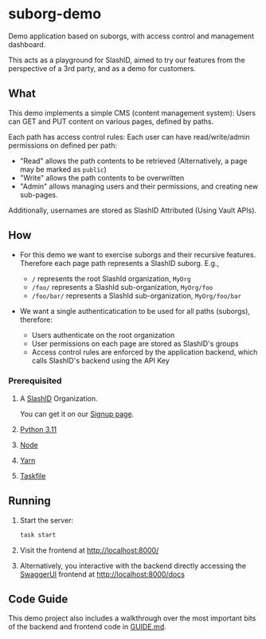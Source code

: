 # suborg-demo

Demo application based on suborgs, with access control and management dashboard.

This acts as a playground for SlashID, aimed to try our features from the perspective of a 3rd party, and as a demo for customers.

## What

This demo implements a simple CMS (content management system): Users can GET and PUT content on various pages, defined by paths.

Each path has access control rules: Each user can have read/write/admin permissions on defined per path:

- "Read" allows the path contents to be retrieved (Alternatively, a page may be marked as `public`)
- "Write" allows the path contents to be overwritten
- "Admin" allows managing users and their permissions, and creating new sub-pages.

Additionally, usernames are stored as SlashID Attributed (Using Vault APIs).

## How

- For this demo we want to exercise suborgs and their recursive features. Therefore each page path represents a SlashID suborg. E.g.,

  - `/` represents the root SlashId organization, `MyOrg`
  - `/foo/` represents a SlashId sub-organization, `MyOrg/foo`
  - `/foo/bar/` represents a SlashId sub-organization, `MyOrg/foo/bar`

- We want a single authenticatication to be used for all paths (suborgs), therefore:

  - Users authenticate on the root organization
  - User permissions on each page are stored as SlashID's groups
  - Access control rules are enforced by the application backend, which calls SlashID's backend using the API Key

### Prerequisited

1. A [SlashID](https://www.slashid.dev/) Organization.

   You can get it on our [Signup page](https://console.slashid.dev/signup).

2. [Python 3.11](https://www.python.org/)
3. [Node](https://nodejs.org/en)
4. [Yarn](https://yarnpkg.com/)
5. [Taskfile](https://taskfile.dev/)

## Running

1. Start the server:

   ```sh
   task start
   ```

2. Visit the frontend at [http://localhost:8000/](http://localhost:8000/)

3. Alternatively, you interactive with the backend directly accessing the [SwaggerUI](https://swagger.io/tools/swagger-ui/) frontend at [http://localhost:8000/docs](http://localhost:8000/docs)

## Code Guide

This demo project also includes a walkthrough over the most important bits of the backend and frontend code in [GUIDE.md](GUIDE.md).
